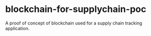 # blockchain-for-supplychain-poc
A proof of concept of blockchain used for a supply chain tracking application.
